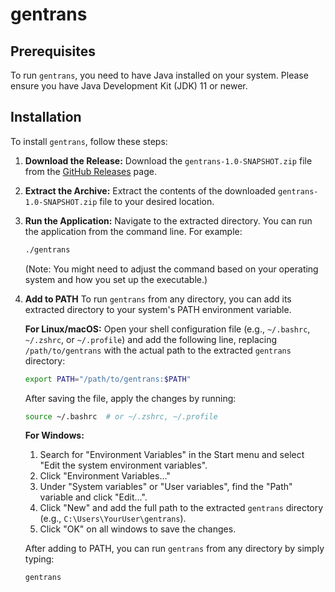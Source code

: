 # gentrans

## Prerequisites

To run `gentrans`, you need to have Java installed on your system. Please ensure you have Java Development Kit (JDK) 11
or newer.

## Installation

To install `gentrans`, follow these steps:

1. **Download the Release:**
   Download the `gentrans-1.0-SNAPSHOT.zip` file from
   the [GitHub Releases](https://github.com/hiroaki404/gentrans/releases) page.

2. **Extract the Archive:**
   Extract the contents of the downloaded `gentrans-1.0-SNAPSHOT.zip` file to your desired location.

3. **Run the Application:**
   Navigate to the extracted directory. You can run the application from the command line.
   For example:
   ```bash
   ./gentrans
   ```
   (Note: You might need to adjust the command based on your operating system and how you set up the executable.)

4. **Add to PATH**
   To run `gentrans` from any directory, you can add its extracted directory to your system's PATH environment variable.

   **For Linux/macOS:**
   Open your shell configuration file (e.g., `~/.bashrc`, `~/.zshrc`, or `~/.profile`) and add the following line,
   replacing `/path/to/gentrans` with the actual path to the extracted `gentrans` directory:
   ```bash
   export PATH="/path/to/gentrans:$PATH"
   ```
   After saving the file, apply the changes by running:
   ```bash
   source ~/.bashrc  # or ~/.zshrc, ~/.profile
   ```

   **For Windows:**
    1. Search for "Environment Variables" in the Start menu and select "Edit the system environment variables".
    2. Click "Environment Variables..."
    3. Under "System variables" or "User variables", find the "Path" variable and click "Edit...".
    4. Click "New" and add the full path to the extracted `gentrans` directory (e.g., `C:\Users\YourUser\gentrans`).
    5. Click "OK" on all windows to save the changes.

   After adding to PATH, you can run `gentrans` from any directory by simply typing:
   ```bash
   gentrans
   ```
